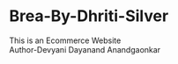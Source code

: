 # Brea-By-Dhriti-Silver
This is an Ecommerce Website 
<br>
Author-Devyani Dayanand Anandgaonkar
</br>

